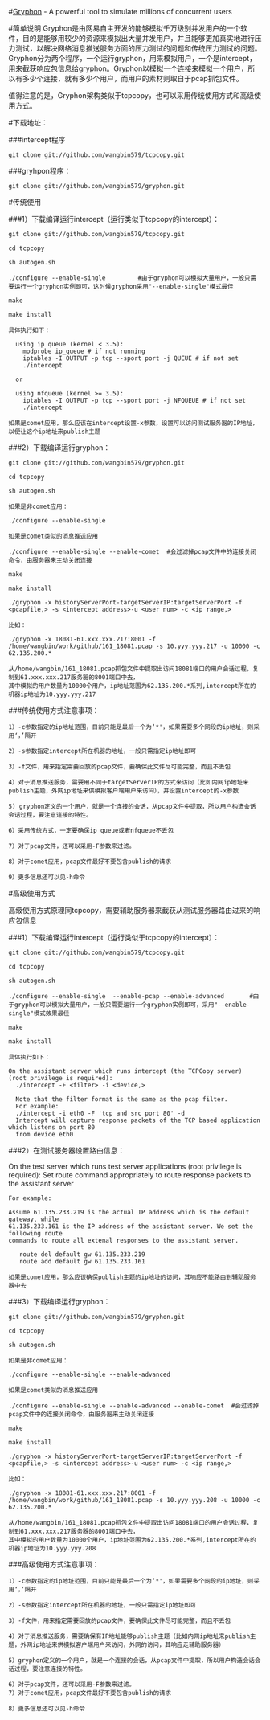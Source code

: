 #[Gryphon](https://github.com/wangbin579/gryphon) - A powerful tool to simulate millions of concurrent users

#简单说明
Gryphon是由网易自主开发的能够模拟千万级别并发用户的一个软件，目的是能够用较少的资源来模拟出大量并发用户，并且能够更加真实地进行压力测试，以解决网络消息推送服务方面的压力测试的问题和传统压力测试的问题。Gryphon分为两个程序，一个运行gryphon，用来模拟用户，一个是intercept，用来截获响应包信息给gryphon。Gryphon以模拟一个连接来模拟一个用户，所以有多少个连接，就有多少个用户，而用户的素材则取自于pcap抓包文件。

值得注意的是，Gryphon架构类似于tcpcopy，也可以采用传统使用方式和高级使用方式。

#下载地址：

###intercept程序

	git clone git://github.com/wangbin579/tcpcopy.git

###gryhpon程序：

	git clone git://github.com/wangbin579/gryphon.git


#传统使用

###1）下载编译运行intercept（运行类似于tcpcopy的intercept）：

	git clone git://github.com/wangbin579/tcpcopy.git
	
	cd tcpcopy
	
	sh autogen.sh
	
	./configure --enable-single         #由于gryphon可以模拟大量用户，一般只需要运行一个gryphon实例即可，这时候gryphon采用"--enable-single"模式最佳
	
	make
	
	make install
	
	具体执行如下：

      using ip queue (kernel < 3.5):
        modprobe ip_queue # if not running
        iptables -I OUTPUT -p tcp --sport port -j QUEUE # if not set
        ./intercept 

      or

      using nfqueue (kernel >= 3.5):
        iptables -I OUTPUT -p tcp --sport port -j NFQUEUE # if not set
        ./intercept

	如果是comet应用，那么应该在intercept设置-x参数，设置可以访问测试服务器的IP地址，以便让这个ip地址来publish主题

###2）下载编译运行gryphon：

	git clone git://github.com/wangbin579/gryphon.git
	
	cd tcpcopy
	
	sh autogen.sh
	
	如果是非comet应用：
	
	./configure --enable-single
	
	如果是comet类似的消息推送应用
	
	./configure --enable-single --enable-comet  #会过滤掉pcap文件中的连接关闭命令，由服务器来主动关闭连接
	
	make
	
	make install
	
	./gryphon -x historyServerPort-targetServerIP:targetServerPort -f <pcapfile,> -s <intercept address>-u <user num> -c <ip range,>
	
	比如：
	
	./gryphon -x 18081-61.xxx.xxx.217:8001 -f /home/wangbin/work/github/161_18081.pcap -s 10.yyy.yyy.217 -u 10000 -c 62.135.200.*
	
	从/home/wangbin/161_18081.pcap抓包文件中提取出访问18081端口的用户会话过程，复制到61.xxx.xxx.217服务器的8001端口中去，
	其中模拟的用户数量为10000个用户，ip地址范围为62.135.200.*系列,intercept所在的机器ip地址为10.yyy.yyy.217

###传统使用方式注意事项：

	1）-c参数指定的ip地址范围，目前只能是最后一个为‘*'，如果需要多个网段的ip地址，则采用‘，’隔开
	
	2）-s参数指定intercept所在机器的地址，一般只需指定ip地址即可
	
	3）-f文件，用来指定需要回放的pcap文件，要确保此文件尽可能完整，而且不丢包
	
	4）对于消息推送服务，需要用不同于targetServerIP的方式来访问（比如内网ip地址来publish主题，外网ip地址来供模拟客户端用户来访问），并设置intercept的-x参数
	
	5) gryphon定义的一个用户，就是一个连接的会话，从pcap文件中提取，所以用户构造会话会话过程，要注意连接的特性。
	
	6）采用传统方式，一定要确保ip queue或者nfqueue不丢包
	
	7）对于pcap文件，还可以采用-F参数来过滤。
	
	8）对于comet应用，pcap文件最好不要包含publish的请求
	
	9）更多信息还可以见-h命令

#高级使用方式

高级使用方式原理同tcpcopy，需要辅助服务器来截获从测试服务器路由过来的响应包信息

###1）下载编译运行intercept（运行类似于tcpcopy的intercept）：

	git clone git://github.com/wangbin579/tcpcopy.git
	
	cd tcpcopy
	
	sh autogen.sh
	
	./configure --enable-single  --enable-pcap --enable-advanced       #由于gryphon可以模拟大量用户，一般只需要运行一个gryphon实例即可，采用"--enable-single"模式效果最佳
	
	make
	
	make install
	
	具体执行如下：
	
	On the assistant server which runs intercept (the TCPCopy server) (root privilege is required):
	  ./intercept -F <filter> -i <device,> 
	
	  Note that the filter format is the same as the pcap filter.
	  For example:
	  ./intercept -i eth0 -F 'tcp and src port 80' -d
	  Intercept will capture response packets of the TCP based application which listens on port 80 
	  from device eth0 

###2）在测试服务器设置路由信息：

On the test server which runs test server applications (root privilege is required):
    Set route command appropriately to route response packets to the assistant server

    For example:

    Assume 61.135.233.219 is the actual IP address which is the default gateway, while 
    61.135.233.161 is the IP address of the assistant server. We set the following route 
    commands to route all extenal responses to the assistant server.

       route del default gw 61.135.233.219
       route add default gw 61.135.233.161

	如果是comet应用，那么应该确保publish主题的ip地址的访问，其响应不能路由到辅助服务器中去

###3）下载编译运行gryphon：

	git clone git://github.com/wangbin579/gryphon.git
	
	cd tcpcopy
	
	sh autogen.sh
	
	如果是非comet应用：
	
	./configure --enable-single --enable-advanced
	
	如果是comet类似的消息推送应用
	
	./configure --enable-single --enable-advanced --enable-comet  #会过滤掉pcap文件中的连接关闭命令，由服务器来主动关闭连接
	
	make
	
	make install
	
	./gryphon -x historyServerPort-targetServerIP:targetServerPort -f <pcapfile,> -s <intercept address>-u <user num> -c <ip range,>
	
	比如：
	
	./gryphon -x 18081-61.xxx.xxx.217:8001 -f /home/wangbin/work/github/161_18081.pcap -s 10.yyy.yyy.208 -u 10000 -c 62.135.200.*
	
	从/home/wangbin/161_18081.pcap抓包文件中提取出访问18081端口的用户会话过程，复制到61.xxx.xxx.217服务器的8001端口中去，
	其中模拟的用户数量为10000个用户，ip地址范围为62.135.200.*系列,intercept所在的机器ip地址为10.yyy.yyy.208

###高级使用方式注意事项：
	
	1）-c参数指定的ip地址范围，目前只能是最后一个为‘*'，如果需要多个网段的ip地址，则采用‘，’隔开
	
	2）-s参数指定intercept所在机器的地址，一般只需指定ip地址即可
	
	3）-f文件，用来指定需要回放的pcap文件，要确保此文件尽可能完整，而且不丢包
	
	4）对于消息推送服务，需要确保有IP地址能够publish主题（比如内网ip地址来publish主题，外网ip地址来供模拟客户端用户来访问，外网的访问，其响应走辅助服务器）
	
	5）gryphon定义的一个用户，就是一个连接的会话，从pcap文件中提取，所以用户构造会话会话过程，要注意连接的特性。
	
	6）对于pcap文件，还可以采用-F参数来过滤。
	7）对于comet应用，pcap文件最好不要包含publish的请求
	
	8）更多信息还可以见-h命令

